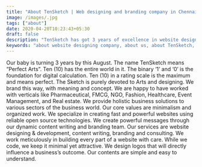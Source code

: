 ```yaml
---
title: "About TenSketch | Web designing and branding company in Chennai"
image: /images/.jpg
tags: ["about"]
date: 2020-04-20T10:23:43+05:30
draft: false
description: "TenSketch has got 3 years of excellence in website designing with consulting"
keywords: "about website designing company, about us, about TenSketch, story of website designing company in Chennai"
---
```


Our baby is turning 3 years by this August. The name TenSketch means “Perfect Arts”. Ten (10) has the entire world in it. The binary ‘1’ and ‘0’ is the foundation for digital calculation. Ten (10) in a rating scale is the maximum and means perfect. The Sketch is purely devoted to Arts and designing. We brand this way, with meaning and concept.<!--more-->
We are happy to have worked with verticals like Pharmaceutical, FMCG, NGO, Fashion, Healthcare, Event Management, and Real estate.
We provide holistic business solutions to various sectors of the business world. Our core values are minimalism and organized work. We specialize in creating fast and powerful websites using reliable open source technologies. We create powerful messages through our dynamic content writing and branding team. Our services are website designing & development, content writing, branding and consulting. We work meticulously in building every part of a website with care. While we code, we keep it minimal yet attractive. We design logos that will directly influence a business’s outcome. Our contents are simple and easy to understand. 

